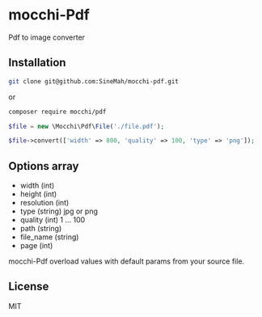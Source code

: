 # mocchi-Pdf

Pdf to image converter

## Installation

```bash
git clone git@github.com:SineMah/mocchi-pdf.git
```

or

```bash
composer require mocchi/pdf
```

```php
$file = new \Mocchi\Pdf\File('./file.pdf');

$file->convert(['width' => 800, 'quality' => 100, 'type' => 'png']);
``` 

## Options array
* width (int)
* height (int)
* resolution (int)
* type (string) jpg or png
* quality (int) 1 ... 100
* path (string)
* file_name (string)
* page (int)

mocchi-Pdf overload values with default params from your source file.

## License
MIT